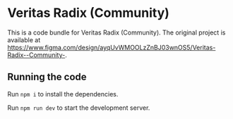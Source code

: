 
  # Veritas Radix (Community)

  This is a code bundle for Veritas Radix (Community). The original project is available at https://www.figma.com/design/ayqUvWMOOLzZnBJ03wnOS5/Veritas-Radix--Community-.

  ## Running the code

  Run `npm i` to install the dependencies.

  Run `npm run dev` to start the development server.
  